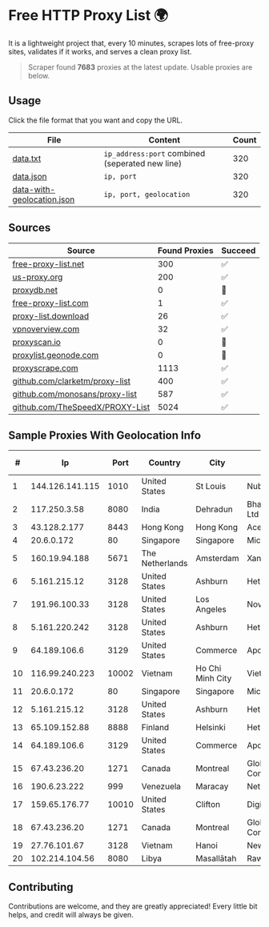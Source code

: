 
# Free HTTP Proxy List 🌍

It is a lightweight project that, every 10 minutes, scrapes lots of free-proxy sites, validates if it works, and serves a clean proxy list.


> Scraper found **7683** proxies at the latest update. Usable proxies are below.

## Usage

Click the file format that you want and copy the URL.


|File|Content|Count|
|----|-------|-----|
|[data.txt](https://raw.githubusercontent.com/themiralay/Proxy-List-World/master/data.txt)|`ip_address:port` combined (seperated new line)|320|
|[data.json](https://raw.githubusercontent.com/themiralay/Proxy-List-World/master/data.json)|`ip, port`|320|
|[data-with-geolocation.json](https://raw.githubusercontent.com/themiralay/Proxy-List-World/master/data-with-geolocation.json)|`ip, port, geolocation`|320|

## Sources

|Source|Found Proxies|Succeed|
|------|-------------|-------|
|[free-proxy-list.net](https://free-proxy-list.net)|300|✅|
|[us-proxy.org](https://www.us-proxy.org)|200|✅|
|[proxydb.net](http://proxydb.net)|0|🚫|
|[free-proxy-list.com](https://free-proxy-list.com/?page=&port=&type%5B%5D=http&type%5B%5D=https&up_time=0&search=Search)|1|✅|
|[proxy-list.download](https://www.proxy-list.download/HTTP)|26|✅|
|[vpnoverview.com](https://vpnoverview.com/privacy/anonymous-browsing/free-proxy-servers)|32|✅|
|[proxyscan.io](https://www.proxyscan.io)|0|🚫|
|[proxylist.geonode.com](https://proxylist.geonode.com/api/proxy-list?limit=300&page=1&sort_by=lastChecked&sort_type=desc&protocols=http,https)|0|🚫|
|[proxyscrape.com](https://api.proxyscrape.com/v2/?request=displayproxies&protocol=http&timeout=10000&country=all&ssl=all&anonymity=all)|1113|✅|
|[github.com/clarketm/proxy-list](https://raw.githubusercontent.com/clarketm/proxy-list/master/proxy-list-raw.txt)|400|✅|
|[github.com/monosans/proxy-list](https://raw.githubusercontent.com/monosans/proxy-list/main/proxies/http.txt)|587|✅|
|[github.com/TheSpeedX/PROXY-List](https://raw.githubusercontent.com/TheSpeedX/PROXY-List/master/http.txt)|5024|✅|


## Sample Proxies With Geolocation Info

|#|Ip|Port|Country|City|Internet Service Provider|
|-|--|----|-------|----|-------------------------|
|1|144.126.141.115|1010|United States|St Louis|Nubes, LLC|
|2|117.250.3.58|8080|India|Dehradun|Bharat Sanchar Nigam Ltd|
|3|43.128.2.177|8443|Hong Kong|Hong Kong|Aceville Pte.ltd|
|4|20.6.0.172|80|Singapore|Singapore|Microsoft Corporation|
|5|160.19.94.188|5671|The Netherlands|Amsterdam|Xantho UAB|
|6|5.161.215.12|3128|United States|Ashburn|Hetzner Online GmbH|
|7|191.96.100.33|3128|United States|Los Angeles|NovoServe B.V.|
|8|5.161.220.242|3128|United States|Ashburn|Hetzner Online GmbH|
|9|64.189.106.6|3129|United States|Commerce|Apogee Telecom Inc.|
|10|116.99.240.223|10002|Vietnam|Ho Chi Minh City|Viettel Corporation|
|11|20.6.0.172|80|Singapore|Singapore|Microsoft Corporation|
|12|5.161.215.12|3128|United States|Ashburn|Hetzner Online GmbH|
|13|65.109.152.88|8888|Finland|Helsinki|Hetzner Online GmbH|
|14|64.189.106.6|3129|United States|Commerce|Apogee Telecom Inc.|
|15|67.43.236.20|1271|Canada|Montreal|GloboTech Communications|
|16|190.6.23.222|999|Venezuela|Maracay|Net Uno|
|17|159.65.176.77|10010|United States|Clifton|DigitalOcean, LLC|
|18|67.43.236.20|1271|Canada|Montreal|GloboTech Communications|
|19|27.76.101.67|3128|Vietnam|Hanoi|Newass2011xDSLHCMC|
|20|102.214.104.56|8080|Libya|Masallātah|Rawafed|



## Contributing

Contributions are welcome, and they are greatly appreciated! Every
little bit helps, and credit will always be given.

